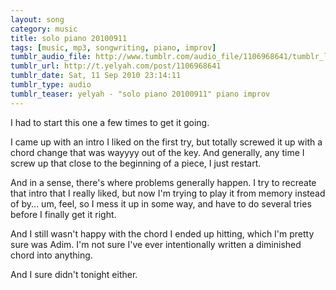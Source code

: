 ```yaml
---
layout: song
category: music
title: solo piano 20100911
tags: [music, mp3, songwriting, piano, improv]
tumblr_audio_file: http://www.tumblr.com/audio_file/1106968641/tumblr_l8m93n53Gz1qzo4ep
tumblr_url: http://t.yelyah.com/post/1106968641
tumblr_date: Sat, 11 Sep 2010 23:14:11
tumblr_type: audio
tumblr_teaser: yelyah - "solo piano 20100911" piano improv
---
```

I had to start this one a few times to get it going.

I came up with an intro I liked on the first try, but totally screwed it up with a chord change that was wayyyy out of the key. And generally, any time I screw up that close to the beginning of a piece, I just restart.

And in a sense, there's where problems generally happen. I try to recreate that intro that I really liked, but now I'm trying to play it from memory instead of by... um, feel, so I mess it up in some way, and have to do several tries before I finally get it right.

And I still wasn't happy with the chord I ended up hitting, which I'm pretty sure was Adim. I'm not sure I've ever intentionally written a diminished chord into anything.

And I sure didn't tonight either.
